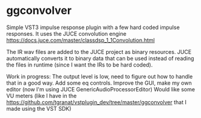 # ggconvolver
Simple VST3 impulse response plugin with a few hard coded impulse responses. It uses the JUCE convolution engine https://docs.juce.com/master/classdsp_1_1Convolution.html

The IR wav files are added to the JUCE project as binary resources. JUCE automatically converts it to binary data that can be used instead of reading the files in runtime (since I want the IRs to be hard coded).

Work in progress:
The output level is low, need to figure out how to handle that in a good way.
Add some eq controls.
Improve the GUI, make my own editor (now I'm using JUCE GenericAudioProcessorEditor)
Would like some VU meters (like I have in the https://github.com/tgranat/vstplugin_dev/tree/master/ggconvolver that I made using the VST SDK)
